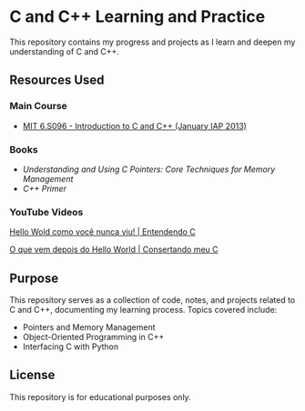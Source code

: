 # C and C++ Learning and Practice

This repository contains my progress and projects as I learn and deepen my understanding of C and C++.

## Resources Used

### **Main Course**
- [MIT 6.S096 - Introduction to C and C++ (January IAP 2013)](https://ocw.mit.edu/courses/6-s096-introduction-to-c-and-c-january-iap-2013/)

### **Books**
- *Understanding and Using C Pointers: Core Techniques for Memory Management*
- *C++ Primer*

### **YouTube Videos**
[Hello Wold como você nunca viu! | Entendendo C](https://www.youtube.com/watch?v=Gp2m8ZuXoPg)

[O que vem depois do Hello World | Consertando meu C](https://www.youtube.com/watch?v=YyWMN_0g3BQ)
## Purpose
This repository serves as a collection of code, notes, and projects related to C and C++, documenting my learning process. Topics covered include:
- Pointers and Memory Management
- Object-Oriented Programming in C++
- Interfacing C with Python

## License
This repository is for educational purposes only.

